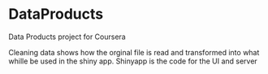 # DataProducts
Data Products project for Coursera 

Cleaning data shows how the orginal file is read and transformed into what whille be used in the shiny app. 
Shinyapp is the code for the UI and server 
